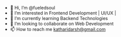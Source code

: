 - 👋 Hi, I’m @fueledsoul
- 👀 I’m interested in Frontend Development | UI/UX | 
- 🌱 I’m currently learning Backend Technologies
- 💞️ I’m looking to collaborate on Web Development
- 📫 How to reach me katharidarsh@gmail.com

<!---
fueledsoul/fueledsoul is a ✨ special ✨ repository because its `README.md` (this file) appears on your GitHub profile.
You can click the Preview link to take a look at your changes.
--->
